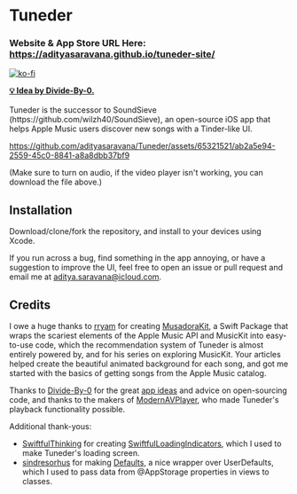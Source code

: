 # Tuneder

### Website & App Store URL Here: https://adityasaravana.github.io/tuneder-site/


[![ko-fi](https://ko-fi.com/img/githubbutton_sm.svg)](https://ko-fi.com/F1F6MHTT3)

<strong>
<a href="https://github.com/Divide-By-0/app-ideas-people-would-use">💡 Idea by Divide-By-0.</a>

</strong>
<br>
<br>
Tuneder is the successor to SoundSieve (https://github.com/wilzh40/SoundSieve), an open-source iOS app that helps Apple Music users discover new songs with a Tinder-like UI. 

https://github.com/adityasaravana/Tuneder/assets/65321521/ab2a5e94-2559-45c0-8841-a8a8dbb37bf9

(Make sure to turn on audio, if the video player isn't working, you can download the file above.)

## Installation
Download/clone/fork the repository, and install to your devices using Xcode.

 If you run across a bug, find something in the app annoying, or have a suggestion to improve the UI, feel free to open an issue or pull request and email me at aditya.saravana@icloud.com. 

## Credits

I owe a huge thanks to [rryam](https://github.com/rryam) for creating [MusadoraKit](https://github.com/rryam/MusadoraKit), a Swift Package that wraps the scariest elements of the Apple Music API and MusicKit into easy-to-use code, which the recommendation system of Tuneder is almost entirely powered by, and for his series on exploring MusicKit. Your articles helped create the beautiful animated background for each song, and got me started with the basics of getting songs from the Apple Music catalog. 

Thanks to [Divide-By-0](https://github.com/Divide-By-0/) for the great [app ideas](https://github.com/Divide-By-0/ideas-for-projects-people-would-use) and advice on open-sourcing code, and thanks to the makers of [ModernAVPlayer](https://github.com/noreasonprojects/ModernAVPlayer), who made Tuneder's playback functionality possible.

Additional thank-yous:
- [SwiftfulThinking](https://github.com/SwiftfulThinking) for creating [SwiftfulLoadingIndicators](https://github.com/SwiftfulThinking/SwiftfulLoadingIndicators), which I used to make Tuneder's loading screen.
- [sindresorhus](https://github.com/sindresorhus) for making [Defaults](https://github.com/sindresorhus/Defaults), a nice wrapper over UserDefaults, which I used to pass data from @AppStorage properties in views to classes.

<br>
<br>





